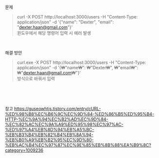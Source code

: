 문제
> curl -X POST http://localhost:3000/users -H "Content-Type: application/json" -d '{"name": "Dexter", "email": "dexter.haan@gmail.com"}'<br>
> 윈도우에서 해당 명령어 입력 시 에러 발생

<br>

해결 방안
> curl.exe -X POST http://localhost:3000/users -H "Content-Type: application/json" -d '{₩"name₩": ₩"Dexter₩", ₩"email₩": ₩"dexter.haan@gmail.com₩"}' <br>
> 방식으로 바꿔서 입력

<br>
<br>
<br>

참고 https://guseowhtjs.tistory.com/entry/cURL-%ED%98%B8%EC%B6%9C%EC%9D%84-%ED%86%B5%ED%95%B4-HTTP-%EC%9A%94%EC%B2%AD%EC%9D%84-%EC%82%AC%EC%9A%A9%ED%95%98%EC%97%AC-%ED%97%A4%EB%8D%94%EB%A5%BC-%EB%B3%B4%EB%82%B4%EB%8A%94-%EB%B0%A9%EB%B2%95%EC%9D%80-%EB%AC%B4%EC%97%87%EC%9E%85%EB%8B%88%EA%B9%8C?category=1009236

